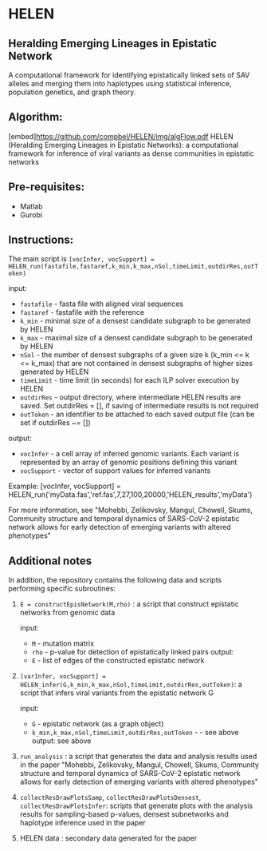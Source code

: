 # HELEN
## Heralding Emerging Lineages in Epistatic Network

A computational framework for identifying epistatically linked sets of SAV alleles and merging them into haplotypes using statistical inference, population genetics, and graph theory.

## Algorithm:
[embed]https://github.com/compbel/HELEN/img/algFlow.pdf
HELEN (Heralding Emerging Lineages in Epistatic Networks): a computational framework for inference of viral variants as dense communities in epistatic networks


## Pre-requisites:
   - Matlab
   - Gurobi

## Instructions:

The main script is 
``[vocInfer, vocSupport] = HELEN_run(fastafile,fastaref,k_min,k_max,nSol,timeLimit,outdirRes,outToken)``

input:  
- ``fastafile`` -      fasta file with aligned viral sequences
- ``fastaref`` -       fastafile with the reference
- ``k_min`` -          minimal size of a densest candidate subgraph to be generated by HELEN
- ``k_max`` -          maximal size of a densest candidate subgraph to be generated by HELEN 
- ``nSol`` -           the number of densest subgraphs of a given size k (k_min <= k <= k_max) that are not contained in densest subgraphs of higher sizes
                         generated by HELEN
- ``timeLimit`` -      time limit (in seconds) for each ILP solver execution by HELEN
- ``outdirRes`` -      output directory, where intermediate HELEN results are saved. Set outdirRes = [], if saving of intermediate results is not required
- ``outToken`` -       an identifier to be attached to each saved output file (can be set if outdirRes ~= [])

 output:  
 - ``vocInfer`` -      a cell array of inferred genomic variants. Each variant is represented by an array of genomic positions defining this variant  
 - ``vocSupport`` -    vector of support values for inferred variants

 Example: [vocInfer, vocSupport] = HELEN_run('myData.fas','ref.fas',7,27,100,20000,'HELEN_results','myData')

For more information, see "Mohebbi, Zelikovsky, Mangul, Chowell,
Skums, Community structure and temporal dynamics of SARS-CoV-2 epistatic network allows for early detection of emerging variants with altered phenotypes"

## Additional notes
In addition, the repository contains the following data and scripts performing specific subroutines:

1) ``E = constructEpisNetwork(M,rho)`` : a script that construct epistatic networks from genomic data

   input:  
   - ``M`` - 	mutation matrix
   - ``rho`` -   p-value for detection of epistatically linked pairs
   output: 
   - ``E`` - 	list of edges of the constructed epistatic network
		
2) ``[varInfer, vocSupport] = HELEN_infer(G,k_min,k_max,nSol,timeLimit,outdirRes,outToken)``: a script that infers viral variants from the epistatic network G

   input:  
   - ``G`` -	epistatic network (as a graph object)
   - ``k_min,k_max,nSol,timeLimit,outdirRes,outToken`` -  - see above
   output: see above

3) ``run_analysis`` : a script that generates the data and analysis results used in the paper "Mohebbi, Zelikovsky, Mangul, Chowell,
		Skums, Community structure and temporal dynamics of SARS-CoV-2 epistatic network allows for early detection of emerging variants with altered phenotypes"

4) ``collectResDrawPlotsSamp``, ``collectResDrawPlotsDensest``, ``collectResDrawPlotsInfer``: scripts that generate plots with the analysis results for sampling-based p-values, densest subnetworks and haplotype inference used in the paper

5) HELEN data	: secondary data generated for the paper

